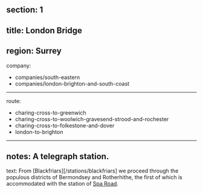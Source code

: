 section: 1
----
title: London Bridge
----
region: Surrey
----
company:
- companies/south-eastern
- companies/london-brighton-and-south-coast
----
route:
- charing-cross-to-greenwich
- charing-cross-to-woolwich-gravesend-strood-and-rochester
- charing-cross-to-folkestone-and-dover
- london-to-brighton
----
notes: A telegraph station.
----
text: From [Blackfriars][/stations/blackfriars] we proceed through the populous districts of Bermondsey and Rotherhithe, the first of which is accommodated with the station of [Spa Road](/stations/spa-road).
